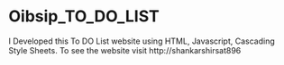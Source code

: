 # Oibsip_TO_DO_LIST
I Developed this To DO List  website using HTML, Javascript, Cascading Style Sheets. To see the website visit http://shankarshirsat896
